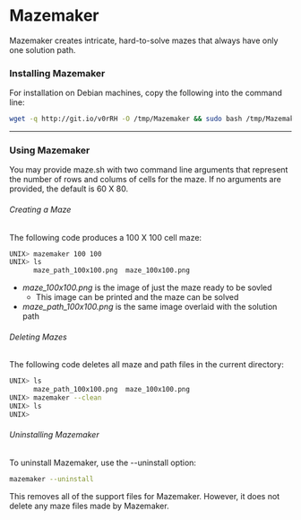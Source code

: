 # Mazemaker
Mazemaker creates intricate, hard-to-solve mazes that always have only one solution path.
### Installing Mazemaker
For installation on Debian machines, copy the following into the command line:
```bash
wget -q http://git.io/v0rRH -O /tmp/Mazemaker && sudo bash /tmp/Mazemaker
```
___
### Using Mazemaker
You may provide maze.sh with two command line arguments that represent the number of rows and colums of cells for the maze.
If no arguments are provided, the default is 60 X 80.
###### Creating a Maze
The following code produces a 100 X 100 cell maze:
```bash
UNIX> mazemaker 100 100
UNIX> ls
      maze_path_100x100.png  maze_100x100.png
```
- *maze_100x100.png* is the image of just the maze ready to be sovled
  - This image can be printed and the maze can be solved
- *maze_path_100x100.png* is the same image overlaid with the solution path

###### Deleting Mazes
The following code deletes all maze and path files in the current directory:
```bash
UNIX> ls
      maze_path_100x100.png  maze_100x100.png
UNIX> mazemaker --clean
UNIX> ls
UNIX>
```

###### Uninstalling Mazemaker
To uninstall Mazemaker, use the --uninstall option:
```bash
mazemaker --uninstall
```
This removes all of the support files for Mazemaker. However, it does not delete any maze files made by Mazemaker.
